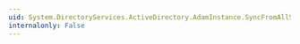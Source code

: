 ```yaml
---
uid: System.DirectoryServices.ActiveDirectory.AdamInstance.SyncFromAllServersCallback
internalonly: False
---
```

